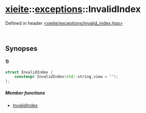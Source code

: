 # [xieite](../../xieite.md)\:\:[exceptions](../../exceptions.md)\:\:InvalidIndex
Defined in header [<xieite/exceptions/invalid_index.hpp>](../../../include/xieite/exceptions/invalid_index.hpp)

&nbsp;

## Synopses
#### 1)
```cpp
struct InvalidIndex {
    constexpr InvalidIndex(std::string_view = "");
};
```
##### Member functions
- [InvalidIndex](./structures/invalid_index/1/operators/constructor.md)
